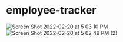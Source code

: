 # employee-tracker


![Screen Shot 2022-02-20 at 5 03 10 PM](https://user-images.githubusercontent.com/94243898/154868277-af9fb845-9b36-4727-a665-e4b4243d871e.png)
![Screen Shot 2022-02-20 at 5 02 49 PM (2)](https://user-images.githubusercontent.com/94243898/154868297-3af0b944-928d-43b1-bc1e-0f5e9763db3a.png)